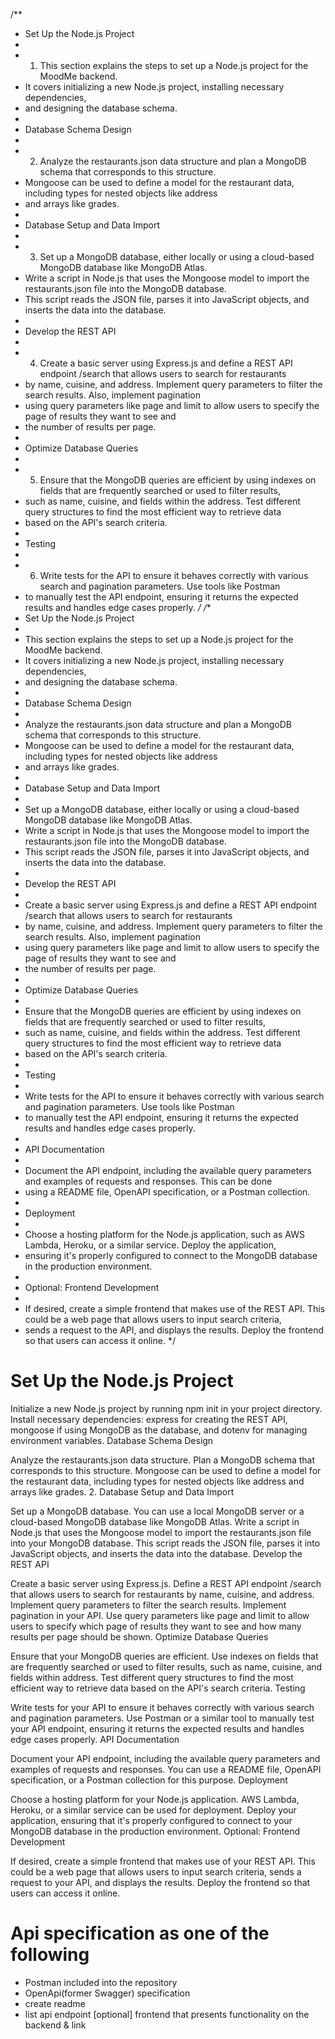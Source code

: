 /**
 * Set Up the Node.js Project
 *
 * 1. This section explains the steps to set up a Node.js project for the MoodMe backend.
 *    It covers initializing a new Node.js project, installing necessary dependencies,
 *    and designing the database schema.
 *
 * Database Schema Design
 *
 * 2. Analyze the restaurants.json data structure and plan a MongoDB schema that corresponds to this structure.
 *    Mongoose can be used to define a model for the restaurant data, including types for nested objects like address
 *    and arrays like grades.
 *
 * Database Setup and Data Import
 *
 * 3. Set up a MongoDB database, either locally or using a cloud-based MongoDB database like MongoDB Atlas.
 *    Write a script in Node.js that uses the Mongoose model to import the restaurants.json file into the MongoDB database.
 *    This script reads the JSON file, parses it into JavaScript objects, and inserts the data into the database.
 *
 * Develop the REST API
 *
 * 4. Create a basic server using Express.js and define a REST API endpoint /search that allows users to search for restaurants
 *    by name, cuisine, and address. Implement query parameters to filter the search results. Also, implement pagination
 *    using query parameters like page and limit to allow users to specify the page of results they want to see and
 *    the number of results per page.
 *
 * Optimize Database Queries
 *
 * 5. Ensure that the MongoDB queries are efficient by using indexes on fields that are frequently searched or used to filter results,
 *    such as name, cuisine, and fields within the address. Test different query structures to find the most efficient way to retrieve data
 *    based on the API's search criteria.
 *
 * Testing
 *
 * 6. Write tests for the API to ensure it behaves correctly with various search and pagination parameters. Use tools like Postman
 *    to manually test the API endpoint, ensuring it returns the expected results and handles edge cases properly.
 */
/**
 * Set Up the Node.js Project
 *
 * This section explains the steps to set up a Node.js project for the MoodMe backend.
 * It covers initializing a new Node.js project, installing necessary dependencies,
 * and designing the database schema.
 *
 * Database Schema Design
 *
 * Analyze the restaurants.json data structure and plan a MongoDB schema that corresponds to this structure.
 * Mongoose can be used to define a model for the restaurant data, including types for nested objects like address
 * and arrays like grades.
 *
 * Database Setup and Data Import
 *
 * Set up a MongoDB database, either locally or using a cloud-based MongoDB database like MongoDB Atlas.
 * Write a script in Node.js that uses the Mongoose model to import the restaurants.json file into the MongoDB database.
 * This script reads the JSON file, parses it into JavaScript objects, and inserts the data into the database.
 *
 * Develop the REST API
 *
 * Create a basic server using Express.js and define a REST API endpoint /search that allows users to search for restaurants
 * by name, cuisine, and address. Implement query parameters to filter the search results. Also, implement pagination
 * using query parameters like page and limit to allow users to specify the page of results they want to see and
 * the number of results per page.
 *
 * Optimize Database Queries
 *
 * Ensure that the MongoDB queries are efficient by using indexes on fields that are frequently searched or used to filter results,
 * such as name, cuisine, and fields within the address. Test different query structures to find the most efficient way to retrieve data
 * based on the API's search criteria.
 *
 * Testing
 *
 * Write tests for the API to ensure it behaves correctly with various search and pagination parameters. Use tools like Postman
 * to manually test the API endpoint, ensuring it returns the expected results and handles edge cases properly.
 *
 * API Documentation
 *
 * Document the API endpoint, including the available query parameters and examples of requests and responses. This can be done
 * using a README file, OpenAPI specification, or a Postman collection.
 *
 * Deployment
 *
 * Choose a hosting platform for the Node.js application, such as AWS Lambda, Heroku, or a similar service. Deploy the application,
 * ensuring it's properly configured to connect to the MongoDB database in the production environment.
 *
 * Optional: Frontend Development
 *
 * If desired, create a simple frontend that makes use of the REST API. This could be a web page that allows users to input search criteria,
 * sends a request to the API, and displays the results. Deploy the frontend so that users can access it online.
 */

# Set Up the Node.js Project

Initialize a new Node.js project by running npm init in your project directory.
Install necessary dependencies: express for creating the REST API, mongoose if using MongoDB as the database, and dotenv for managing environment variables.
Database Schema Design

Analyze the restaurants.json data structure. Plan a MongoDB schema that corresponds to this structure. Mongoose can be used to define a model for the restaurant data, including types for nested objects like address and arrays like grades.
2. Database Setup and Data Import

Set up a MongoDB database. You can use a local MongoDB server or a cloud-based MongoDB database like MongoDB Atlas.
Write a script in Node.js that uses the Mongoose model to import the restaurants.json file into your MongoDB database. This script reads the JSON file, parses it into JavaScript objects, and inserts the data into the database.
Develop the REST API

Create a basic server using Express.js.
Define a REST API endpoint /search that allows users to search for restaurants by name, cuisine, and address. Implement query parameters to filter the search results.
Implement pagination in your API. Use query parameters like page and limit to allow users to specify which page of results they want to see and how many results per page should be shown.
Optimize Database Queries

Ensure that your MongoDB queries are efficient. Use indexes on fields that are frequently searched or used to filter results, such as name, cuisine, and fields within address.
Test different query structures to find the most efficient way to retrieve data based on the API's search criteria.
Testing

Write tests for your API to ensure it behaves correctly with various search and pagination parameters.
Use Postman or a similar tool to manually test your API endpoint, ensuring it returns the expected results and handles edge cases properly.
API Documentation

Document your API endpoint, including the available query parameters and examples of requests and responses. You can use a README file, OpenAPI specification, or a Postman collection for this purpose.
Deployment

Choose a hosting platform for your Node.js application. AWS Lambda, Heroku, or a similar service can be used for deployment.
Deploy your application, ensuring that it's properly configured to connect to your MongoDB database in the production environment.
Optional: Frontend Development

If desired, create a simple frontend that makes use of your REST API. This could be a web page that allows users to input search criteria, sends a request to your API, and displays the results.
Deploy the frontend so that users can access it online.


# Api specification as one of the following
- Postman included into the repository
- OpenApi(former Swagger) specification
- create readme
- list api endpoint
[optional] frontend that presents functionality on the backend & link 
